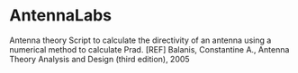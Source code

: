 # AntennaLabs
Antenna theory
Script to calculate the directivity of an antenna using a numerical method to calculate Prad. 
[REF] Balanis, Constantine A., Antenna Theory Analysis and Design (third edition), 2005 
